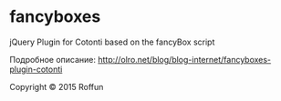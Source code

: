 # fancyboxes
 jQuery Plugin for Cotonti based on the fancyBox script
 
Подробное описание: http://olro.net/blog/blog-internet/fancyboxes-plugin-cotonti


Copyright © 2015 Roffun
